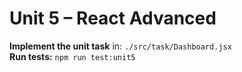 # Unit 5 – React Advanced

**Implement the unit task** in: `./src/task/Dashboard.jsx`  
**Run tests:** `npm run test:unit5`
